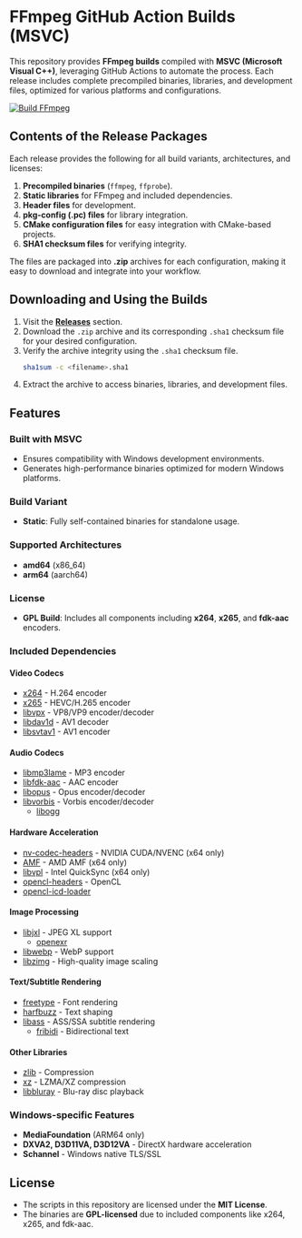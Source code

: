 # FFmpeg GitHub Action Builds (MSVC)

This repository provides **FFmpeg builds** compiled with **MSVC (Microsoft Visual C++)**, leveraging GitHub Actions to automate the process. Each release includes complete precompiled binaries, libraries, and development files, optimized for various platforms and configurations.

[![Build FFmpeg](https://github.com/System233/ffmpeg-builds/actions/workflows/build.yml/badge.svg?event=push)](https://github.com/System233/ffmpeg-builds/actions/workflows/build.yml)

## Contents of the Release Packages

Each release provides the following for all build variants, architectures, and licenses:

1. **Precompiled binaries** (`ffmpeg`, `ffprobe`).
2. **Static libraries** for FFmpeg and included dependencies.
3. **Header files** for development.
4. **pkg-config (.pc) files** for library integration.
5. **CMake configuration files** for easy integration with CMake-based projects.
6. **SHA1 checksum files** for verifying integrity.

The files are packaged into **.zip** archives for each configuration, making it easy to download and integrate into your workflow.

## Downloading and Using the Builds

1. Visit the **[Releases](https://github.com/System233/ffmpeg-msvc-prebuilt/releases)** section.
2. Download the `.zip` archive and its corresponding `.sha1` checksum file for your desired configuration.
3. Verify the archive integrity using the `.sha1` checksum file.
   ```sh
   sha1sum -c <filename>.sha1
   ```
4. Extract the archive to access binaries, libraries, and development files.

## Features

### Built with MSVC

- Ensures compatibility with Windows development environments.
- Generates high-performance binaries optimized for modern Windows platforms.

### Build Variant

- **Static**: Fully self-contained binaries for standalone usage.

### Supported Architectures

- **amd64** (x86_64)
- **arm64** (aarch64)

### License

- **GPL Build**: Includes all components including **x264**, **x265**, and **fdk-aac** encoders.

### Included Dependencies

#### Video Codecs
- [x264](https://code.videolan.org/videolan/x264.git) - H.264 encoder
- [x265](https://bitbucket.org/multicoreware/x265_git.git) - HEVC/H.265 encoder
- [libvpx](https://github.com/webmproject/libvpx.git) - VP8/VP9 encoder/decoder
- [libdav1d](https://code.videolan.org/videolan/dav1d.git) - AV1 decoder
- [libsvtav1](https://gitlab.com/AOMediaCodec/SVT-AV1.git) - AV1 encoder

#### Audio Codecs
- [libmp3lame](https://github.com/lame-mirror/lame.git) - MP3 encoder
- [libfdk-aac](https://github.com/mstorsjo/fdk-aac.git) - AAC encoder
- [libopus](https://github.com/xiph/opus.git) - Opus encoder/decoder
- [libvorbis](https://github.com/xiph/vorbis.git) - Vorbis encoder/decoder
  - [libogg](https://github.com/xiph/ogg.git)

#### Hardware Acceleration
- [nv-codec-headers](https://github.com/FFmpeg/nv-codec-headers.git) - NVIDIA CUDA/NVENC (x64 only)
- [AMF](https://github.com/GPUOpen-LibrariesAndSDKs/AMF.git) - AMD AMF (x64 only)
- [libvpl](https://github.com/intel/libvpl.git) - Intel QuickSync (x64 only)
- [opencl-headers](https://github.com/KhronosGroup/OpenCL-Headers.git) - OpenCL
- [opencl-icd-loader](https://github.com/KhronosGroup/OpenCL-ICD-Loader.git)

#### Image Processing
- [libjxl](https://github.com/libjxl/libjxl.git) - JPEG XL support
  - [openexr](https://github.com/AcademySoftwareFoundation/openexr.git)
- [libwebp](https://github.com/webmproject/libwebp.git) - WebP support
- [libzimg](https://github.com/sekrit-twc/zimg.git) - High-quality image scaling

#### Text/Subtitle Rendering
- [freetype](https://gitlab.freedesktop.org/freetype/freetype.git) - Font rendering
- [harfbuzz](https://github.com/harfbuzz/harfbuzz.git) - Text shaping
- [libass](https://github.com/libass/libass.git) - ASS/SSA subtitle rendering
  - [fribidi](https://github.com/fribidi/fribidi.git) - Bidirectional text

#### Other Libraries
- [zlib](https://github.com/madler/zlib.git) - Compression
- [xz](https://github.com/tukaani-project/xz.git) - LZMA/XZ compression
- [libbluray](https://code.videolan.org/videolan/libbluray.git) - Blu-ray disc playback


### Windows-specific Features

- **MediaFoundation** (ARM64 only)
- **DXVA2, D3D11VA, D3D12VA** - DirectX hardware acceleration
- **Schannel** - Windows native TLS/SSL

## License

- The scripts in this repository are licensed under the **MIT License**.
- The binaries are **GPL-licensed** due to included components like x264, x265, and fdk-aac.
